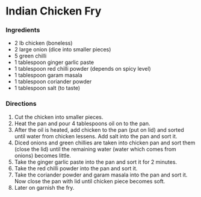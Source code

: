 # Indian Chicken Fry

### Ingredients

* 2 lb chicken (boneless)
* 2 large onion (dice into smaller pieces)
* 5 green chilli
* 1 tablespoon ginger garlic paste
* 1 tablespoon red chilli powder (depends on spicy level)
* 1 tablespoon garam masala
* 1 tablespoon coriander powder
* 1 tablespoon salt (to taste)
 
### Directions
1. Cut the chicken into smaller pieces.
2. Heat the pan and pour 4 tablespoons oil on to the pan.
3. After the oil is heated, add chicken to the pan (put on lid) and sorted until water from chicken lessens. Add salt into the pan and sort it.
4. Diced onions and green chillies are taken into chicken pan and sort them (close the lid) until the remaining water (water which comes from onions) becomes little.
5. Take the ginger garlic paste into the pan and sort it for 2 minutes.
6. Take the red chilli powder into the pan and sort it.
7. Take the coriander powder and garam masala into the pan and sort it. Now close the pan with lid until chicken piece becomes soft.
8. Later on garnish the fry.
